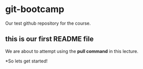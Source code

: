 # git-bootcamp
Our test github repository for the course.
## this is our first README file
We are about to attempt using the **pull command** in this lecture.

*So lets get started!
